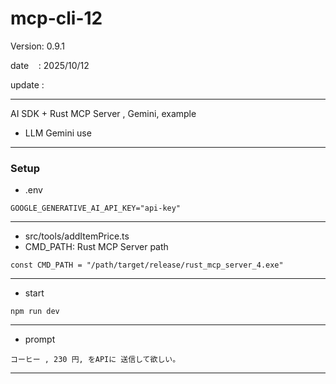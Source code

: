 ﻿# mcp-cli-12

 Version: 0.9.1

 date    : 2025/10/12
 
 update  :

***

AI SDK + Rust MCP Server , Gemini, example

* LLM Gemini use

***
### Setup
* .env

```
GOOGLE_GENERATIVE_AI_API_KEY="api-key"
```

***
* src/tools/addItemPrice.ts
* CMD_PATH: Rust MCP Server path

```
const CMD_PATH = "/path/target/release/rust_mcp_server_4.exe"
```

***
* start
```
npm run dev
```

***
* prompt

```
コーヒー , 230 円, をAPIに 送信して欲しい。
```

***


